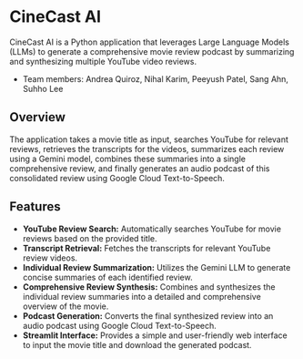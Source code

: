 # CineCast AI

CineCast AI is a Python application that leverages Large Language Models (LLMs) to generate a comprehensive movie review podcast by summarizing and synthesizing multiple YouTube video reviews.

- Team members: Andrea Quiroz, Nihal Karim, Peeyush Patel, Sang Ahn, Suhho Lee

## Overview

The application takes a movie title as input, searches YouTube for relevant reviews, retrieves the transcripts for the videos, summarizes each review using a Gemini model, combines these summaries into a single comprehensive review, and finally generates an audio podcast of this consolidated review using Google Cloud Text-to-Speech.

## Features

- **YouTube Review Search:** Automatically searches YouTube for movie reviews based on the provided title.
- **Transcript Retrieval:** Fetches the transcripts for relevant YouTube review videos.
- **Individual Review Summarization:** Utilizes the Gemini LLM to generate concise summaries of each identified review.
- **Comprehensive Review Synthesis:** Combines and synthesizes the individual review summaries into a detailed and comprehensive overview of the movie.
- **Podcast Generation:** Converts the final synthesized review into an audio podcast using Google Cloud Text-to-Speech.
- **Streamlit Interface:** Provides a simple and user-friendly web interface to input the movie title and download the generated podcast.